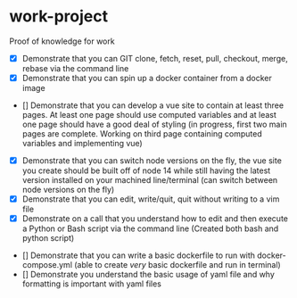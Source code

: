 # work-project

Proof of knowledge for work

- [x] Demonstrate that you can GIT clone, fetch, reset, pull, checkout, merge, rebase via the command line
- [x] Demonstrate that you can spin up a docker container from a docker image
- [] Demonstrate that you can develop a vue site to contain at least three pages. At least one page should use computed variables and at least one page should have a good deal of styling (in progress, first two main pages are complete. Working on third page containing computed variables and implementing vue)
- [x] Demonstrate that you can switch node versions on the fly, the vue site you create should be built off of node 14 while still having the latest version installed on your machined line/terminal (can switch between node versions on the fly)
- [x] Demonstrate that you can edit, write/quit, quit without writing to a vim file
- [x] Demonstrate on a call that you understand how to edit and then execute a Python or Bash script via the command line (Created both bash and python script)
- [] Demonstrate that you can write a basic dockerfile to run with docker-compose.yml (able to create *very* basic dockerfile and run in terminal)
- [] Demonstrate you understand the basic usage of yaml file and why formatting is important with yaml files
